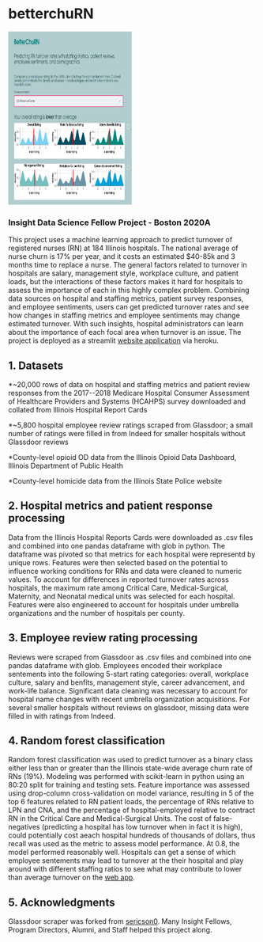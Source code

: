 # betterchuRN
<img src="./BetterChuRN.png" width="250" height="350">

### Insight Data Science Fellow Project - Boston 2020A

This project uses a machine learning approach to predict turnover of registered nurses (RN) at 184 Illinois hospitals. The national average of nurse churn is 17% per year, and it costs an estimated $40-85k and 3 months time to replace a nurse. The general factors related to turnover in hospitals are salary, management style, workplace culture, and patient loads, but the interactions of these factors makes it hard for hospitals to assess the importance of each in this highly complex problem. Combining data sources on hospital and staffing metrics, patient survey responses, and employee sentiments, users can get predicted turnover rates and see how changes in staffing metrics and employee sentiments may change estimated turnover. With such insights, hospital administrators can learn about the importance of each focal area when turnover is an issue. The project is deployed as a streamlit [website application](https://betterchurn.herokuapp.com/) via heroku.

## 1. Datasets

*~20,000 rows of data on hospital and staffing metrics and patient review responses from the 2017--2018 Medicare Hospital Consumer Assessment of Healthcare Providers and Systems (HCAHPS) survey downloaded and collated from Illinois Hospital Report Cards

*~5,800 hospital employee review ratings scraped from Glassdoor; a small number of ratings were filled in from Indeed for       smaller hospitals without Glassdoor reviews

*County-level opioid OD data from the Illinois Opioid Data Dashboard, Illinois Department of Public Health

*County-level homicide data from the Illinois State Police website

## 2. Hospital metrics and patient response processing

Data from the Illinois Hospital Reports Cards were downloaded as .csv files and combined into one pandas dataframe with glob in python. The dataframe was pivoted so that metrics for each hospital were representd by unique rows. Features were then selected based on the potential to influence working conditions for RNs and data were cleaned to numeric values. To account for differences in reported turnover rates across hospitals, the maximum rate among Critical Care, Medical-Surgical, Maternity, and Neonatal medical units was selected for each hospital. Features were also engineered to account for hospitals under umbrella organizations and the number of hospitals per county. 

## 3. Employee review rating processing

Reviews were scraped from Glassdoor as .csv files and combined into one pandas dataframe with glob. Employees encoded their workplace sentements into the following 5-start rating categories: overall, workplace culture, salary and benfits, management style, career advancement, and work-life balance. Significant data cleaning was necessary to account for hospital name changes with recent umbrella organization acquisitions. For several smaller hospitals without reviews on glassdoor, missing data were filled in with ratings from Indeed.

## 4. Random forest classification

Random forest classification was used to predict turnover as a binary class either less than or greater than the Illinois state-wide average churn rate of RNs (19%). Modeling was performed with scikit-learn in python using an 80:20 split for training and testing sets. Feature importance was assessed using drop-column cross-validation on model variance, resulting in 5 of the top 6 features related to RN patient loads, the percentage of RNs relative to LPN and CNA, and the percentage of hospital-employed relative to contract RN in the Critical Care and Medical-Surgical Units. The cost of false-negatives (predicting a hospital has low turnover when in fact it is high), could potentially cost aeach hospital hundreds of thousands of dollars, thus recall was used as the metric to assess model performance. At 0.8, the model performed reasonably well. Hospitals can get a sense of which employee sentements may lead to turnover at the their hospital and play around with different staffing ratios to see what may contribute to lower than average turnover on the [web app](https://betterchurn.herokuapp.com/).

## 5. Acknowledgments

Glassdoor scraper was forked from [sericson0](https://github.com/sericson0).
Many Insight Fellows, Program Directors, Alumni, and Staff helped this project along.
